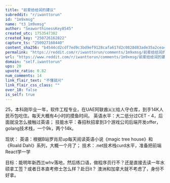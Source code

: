 ```yaml
---
title: "前辈给给润的建议"
subreddit: "r/iwanttorun"
id: "1m9xmsg"
name: "t3_1m9xmsg"
author: "SeaworthinessKey8545"
created_utc: 1753547302
created_key: "250726162822"
capture_ts: "250927160440"
content_sha256: "b4544cd2cdf7ed9c3bd9ef9128cafa617d2c0828d83ade35a2cea418b4c18826"
permalink: "https://reddit.com/r/iwanttorun/comments/1m9xmsg/前辈给给润的建议/"
url: "https://www.reddit.com/r/iwanttorun/comments/1m9xmsg/前辈给给润的建议/"
domain: "self.iwanttorun"
ups: 20
upvote_ratio: 0.82
num_comments: 14
link_flair_text: "不懂就问"
link_flair_css_class: ""
over_18: false
is_self: true
---
```


25，本科刚毕业一年，软件工程专业，在UAE阿联酋🇦🇪给人守仓库，到手14K人民币包吃住。每天大概有4小时的摸鱼时间。
英语水平：大二低分过CET - 4，后面就没怎么接触过英语；
技能水平：春招秋招拿到3个游戏公司后端开发offer，golang技术栈，一个9k，两个14k。

现状： 英语：根据B站罗肖尼up每天阅读英语小说《magic tree
house》和《Roald Dahl》系列，大概一个月了；
技术：.net技术栈curd水平，准备把前端React学一学

目标：能明年新西兰whv落地，然后练口语，做程序员行不？还是直接去读一年水硕拿工签？或者日本直考修士怎么样？赴日it？
澳洲和加拿大就不考虑了，身份不好拿。

